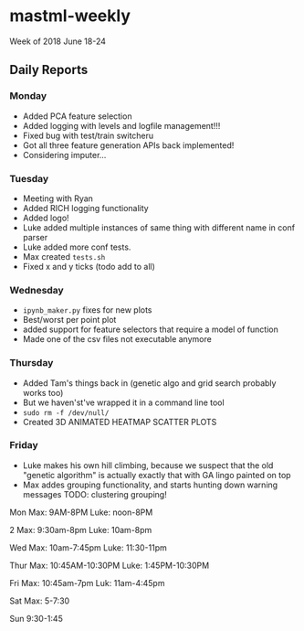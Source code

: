# mastml-weekly

Week of 2018 June 18-24

## Daily Reports

### Monday

+ Added PCA feature selection
+ Added logging with levels and logfile management!!!
+ Fixed bug with test/train switcheru
+ Got all three feature generation APIs back implemented!
+ Considering imputer...



### Tuesday

+ Meeting with Ryan
+ Added RICH logging functionality
+ Added logo!
+ Luke added multiple instances of same thing with different name in conf parser
+ Luke added more conf tests.
+ Max created `tests.sh`
+ Fixed x and y ticks (todo add to all)

### Wednesday

+ `ipynb_maker.py` fixes for new plots
+ Best/worst per point plot
+ added support for feature selectors that require a model of function
+ Made one of the csv files not executable anymore

### Thursday

+ Added Tam's things back in (genetic algo and grid search probably works too)
+ But we haven'st've wrapped it in a command line tool
+ `sudo rm -f /dev/null/`
+ Created 3D ANIMATED HEATMAP SCATTER PLOTS

### Friday

+ Luke makes his own hill climbing, because we suspect that the old "genetic algorithm" is actually exactly that with GA lingo painted on top
+ Max addes grouping functionality, and starts hunting down warning messages
TODO: clustering grouping!

Mon
Max: 9AM-8PM
Luke: noon-8PM

2
Max: 9:30am-8pm
Luke: 10am-8pm

Wed
Max: 10am-7:45pm
Luke: 11:30-11pm

Thur
Max: 10:45AM-10:30PM
Luke: 1:45PM-10:30PM

Fri
Max: 10:45am-7pm
Luk: 11am-4:45pm

Sat
Max: 5-7:30

Sun
9:30-1:45


